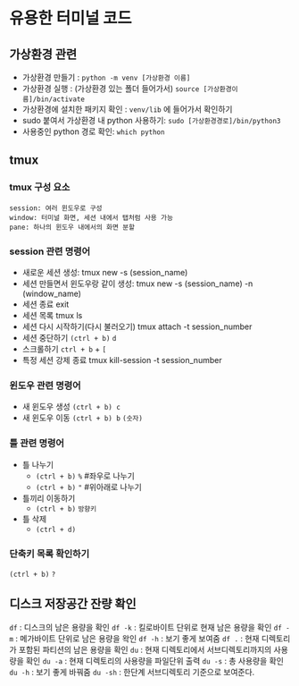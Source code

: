 # 유용한 터미널 코드

## 가상환경 관련   
* 가상환경 만들기 : `python -m venv [가상환경 이름]`
* 가상환경 실행 : (가상환경 있는 폴더 들어가서) `source [가상환경이름]/bin/activate`
* 가상환경에 설치한 패키지 확인 : `venv/lib` 에 들어가서 확인하기
* sudo 붙여서 가상환경 내 python 사용하기:  `sudo [가상환경경로]/bin/python3`
* 사용중인 python 경로 확인:  `which python`

## tmux
### tmux 구성 요소
```
session: 여러 윈도우로 구성
window: 터미널 화면, 세션 내에서 탭처럼 사용 가능
pane: 하나의 윈도우 내에서의 화면 분할
```

### session 관련 명령어
* 새로운 세션 생성: tmux new -s (session_name)
* 세션 만들면서 윈도우랑 같이 생성: tmux new -s (session_name) -n (window_name)
* 세션 종료 exit
* 세션 목록 tmux ls
* 세션 다시 시작하기(다시 불러오기) tmux attach -t session_number
* 세션 중단하기 `(ctrl + b)` `d`
* 스크롤하기 `ctrl + b` + `[`
* 특정 세션 강제 종료 tmux kill-session -t session_number

### 윈도우 관련 명령어
* 새 윈도우 생성 `(ctrl + b) c`
* 새 윈도우 이동 `(ctrl + b) b` `(숫자)`

### 틀 관련 명령어
* 틀 나누기
  * `(ctrl + b)` `%` #좌우로 나누기
  * `(ctrl + b)` `"` #위아래로 나누기
* 틀끼리 이동하기
  * `(ctrl + b)` `방향키`
* 틀 삭제
  * `(ctrl + d)`

### 단축키 목록 확인하기
`(ctrl + b)` `?`

## 디스크 저장공간 잔량 확인

`df` : 디스크의 남은 용량을 확인
`df -k` : 킬로바이트 단위로 현재 남은 용량을 확인
`df -m` : 메가바이트 단위로 남은 용량을 왁인
`df -h` : 보기 좋게 보여줌
`df .` : 현재 디렉토리가 포함된 파티션의 남은 용량을 확인
`du` : 현재 디렉토리에서 서브디렉토리까지의 사용량을 확인
`du -a` : 현재 디렉토리의 사용량을 파일단위 출력
`du -s` : 총 사용량을 확인
`du -h` : 보기 좋게 바꿔줌
`du -sh` : 한단계 서브디렉토리 기준으로 보여준다.

